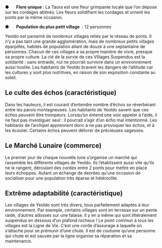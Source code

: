●      **Flore unique** : La Taora est une fleur grimpante locale que l’on dépose sur les cordages abîmés. Les fleurs solidifient les cordages et ornent les ponts par la même occasion.

●      **Population du plus petit village**  : 12 personnes

Yeoldo est parsemé de nombreux villages reliés par le réseau de ponts. Il n’y a pas tant une grande agglomération, mais de nombreux petits villages éparpillés, habités de population allant de douze à une septantaine de personnes. Chacun de ces villages a sa propre manière de vivre, presque sa propre culture. La clé de la survie de ces Villages Suspendus est la solidarité : sans entraide, nul ne pourrait survivre dans un environnement aussi hostile. Les habitants de Yeoldo bravent les dangers de l’altitude car les cultures y sont plus nutritives, en raison de son exposition constante au soleil.

## Le culte des échos (caractéristique)

Dans les hauteurs, il est courant d’entendre nombre d’échos se réverbérant entre les parois montagneuses. Les habitants de Yeoldo savent que ces échos peuvent être trompeurs. Lorsqu’on entend une voix appeler à l’aide, il ne faut pas investiguer seul : il pourrait s’agir d’un écho mal intentionné. Les habitants de l’archipel apprennent donc à ne pas provoquer les échos, et à les écouter. Certains échos peuvent délivrer de précieuses sagesses.

## Le Marché Lunaire (commerce)

Le premier jour de chaque nouvelle lune s’organise un marché qui rassemble les différents villages de Yeoldo. Ils l’établissent aussi vite qu’ils ne le rangent, déroulant des cordes entre 2 ponts pour mettre en place leurs échoppes. Autant un échange de denrées qu’une occasion de socialiser pour une population très éparse et hétéroclite.

## Extrême adaptabilité (caractéristique)

Les villages de Yeoldo sont très divers, tous parfaitement adaptés à leur environnement. Par exemple, certains villages sont en terrasse sur un pente raide, d’autres adossés sur une falaise. Il y en a même qui sont littéralement suspendus en dessous d’un plafond rocheux ! Le point commun à tous les villages est la Ligne de Vie. C’est une corde d’assurage à laquelle on s’attache pour se prémunir d’une chute. Il est de coutume qu’une personne qui chute et est sauvée par la ligne organise sa réparation et sa maintenance.